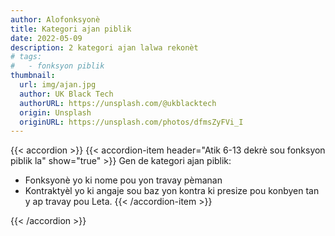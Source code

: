```yaml
---
author: Alofonksyonè
title: Kategori ajan piblik
date: 2022-05-09
description: 2 kategori ajan lalwa rekonèt
# tags:
#   - fonksyon piblik
thumbnail:
  url: img/ajan.jpg
  author: UK Black Tech
  authorURL: https://unsplash.com/@ukblacktech
  origin: Unsplash
  originURL: https://unsplash.com/photos/dfmsZyFVi_I
---
```


{{< accordion >}}
  {{< accordion-item header="Atik 6-13 dekrè sou fonksyon piblik la" show="true" >}}
  Gen de kategori ajan piblik:

  - Fonksyonè yo ki nome pou yon travay pèmanan
  - Kontraktyèl yo ki angaje sou baz yon kontra ki presize pou konbyen tan y ap travay pou Leta.
  {{< /accordion-item >}}
  <!-- {{< accordion-item header="Accordion Item #3" >}}
    This is the third item's accordion body.
  {{< /accordion-item >}} -->
{{< /accordion >}}


